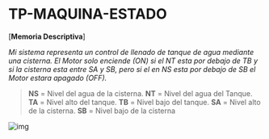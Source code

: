 # TP-MAQUINA-ESTADO

[**Memoria Descriptiva**]

*Mi sistema representa un control de llenado de tanque de agua mediante una cisterna. El Motor solo enciende (ON) si el NT esta por debajo de TB y si la cisterna esta entre SA y SB, pero si el en NS esta por debajo de SB el Motor estara apagado (OFF).*

>**NS** = Nivel del agua de la cisterna.
>**NT** = Nivel del agua del Tanque.
>**TA** = Nivel alto del tanque.
>**TB** = Nivel bajo del tanque.
>**SA** = Nivel alto de la cisterna.
>**SB** = Nivel bajo de la cisterna


![img](https://github.com/jonatansa/TP-MAQUINA-ESTADO/blob/master/recursos/tanque.png)

